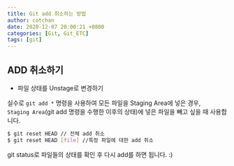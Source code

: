 ```yaml
---
title: Git add 취소하는 방법
author: cotchan
date: 2020-12-07 20:00:21 +0800
categories: [Git, Git_ETC]
tags: [git]
---
```


## ADD 취소하기

+ 파일 상태를 Unstage로 변경하기

실수로 `git add *` 명령을 사용하여 모든 파일을 Staging Area에 넣은 경우,     
`Staging Area`(git add 명령을 수행한 이후의 상태)에 넣은 파일을 빼고 싶을 때 사용합니다.    

```bash
$ git reset HEAD // 전체 add 취소 
$ git reset HEAD [file] //특정 파일에 대한 add 취소
```

git status로 파일들의 상태를 확인 후 다시 add를 하면 됩니다. :)
